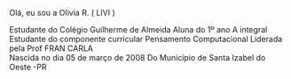  Olá, eu sou a Olivia R. ( LIVI ) 

Estudante do Colégio Guilherme de Almeida
Aluna do 1º ano A integral 
Estudante do componente curricular Pensamento Computacional
Liderada pela Prof FRAN CARLA        
Nascida no dia 05 de março de 2008
Do Município de Santa Izabel do Oeste -PR
